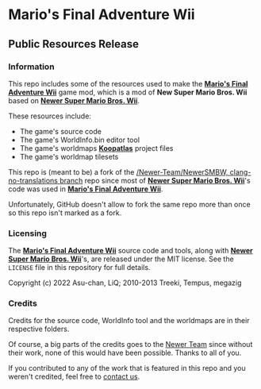 # Mario's Final Adventure Wii
## Public Resources Release

### Information 

This repo includes some of the resources used to make the [**Mario's Final Adventure Wii**](https://gamebanana.com/wips/65286) game mod, which is a mod of **New Super Mario Bros. Wii** based on [**Newer Super Mario Bros. Wii**](https://newerteam.com/wii/).

These resources include:
- The game's source code
- The game's WorldInfo.bin editor tool
- The game's worldmaps [**Koopatlas**](https://github.com/Newer-Team/NewerSMBW/tree/clang-no-translations/Koopatlas) project files
- The game's worldmap tilesets 

This repo is (meant to be) a fork of the [/Newer-Team/NewerSMBW, clang-no-translations branch](https://github.com/Newer-Team/NewerSMBW/tree/clang-no-translations) repo since most of [**Newer Super Mario Bros. Wii**](https://newerteam.com/wii/)'s code was used in [**Mario's Final Adventure Wii**](https://gamebanana.com/wips/65286).

Unfortunately, GitHub doesn't allow to fork the same repo more than once so this repo isn't marked as a fork.

### Licensing

The [**Mario's Final Adventure Wii**](https://gamebanana.com/wips/65286) source code and tools, along with [**Newer Super Mario Bros. Wii**](https://newerteam.com/wii/)'s, are released under the MIT license.
See the `LICENSE` file in this repository for full details.

Copyright (c) 2022 Asu-chan, LiQ; 2010-2013 Treeki, Tempus, megazig

### Credits

Credits for the source code, WorldInfo tool and the worldmaps are in their respective folders.

Of course, a big parts of the credits goes to the [Newer Team](https://newerteam.com/) since without their work, none of this would have been possible. Thanks to all of you.

If you contributed to any of the work that is featured in this repo and you weren't credited, feel free to [contact us](https://discord.gg/xc8rBfzej2).